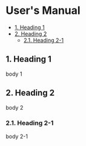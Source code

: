# User's Manual

- [1. Heading 1](#1-heading-1)
- [2. Heading 2](#2-heading-2)
  - [2.1. Heading 2-1](#21-heading-2-1)





## 1. Heading 1

body 1

## 2. Heading 2

body 2

### 2.1. Heading 2-1

body 2-1



